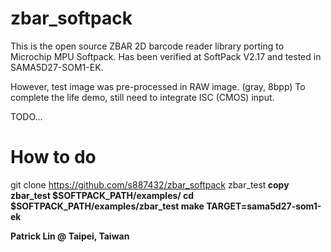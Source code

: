 # zbar_softpack

This is the open source ZBAR 2D barcode reader library porting to Microchip MPU Softpack.
Has been verified at SoftPack V2.17 and tested in SAMA5D27-SOM1-EK.

However, test image was pre-processed in RAW image. (gray, 8bpp)
To complete the life demo, still need to integrate ISC (CMOS) input.

TODO...

# How to do
git clone https://github.com/s887432/zbar_softpack zbar_test<b>
copy zbar_test $SOFTPACK_PATH/examples/<b>
cd $SOFTPACK_PATH/examples/zbar_test<b>
make TARGET=sama5d27-som1-ek<b>

Patrick Lin @ Taipei, Taiwan
